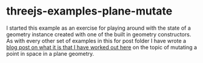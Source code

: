 # threejs-examples-plane-mutate

I started this example as an exercise for playing around with the state of a geometry instance created with one of the built in geometry constructors. As with every other set of examples in this for post folder I have wrote a [blog post on what it is that I have worked out here](https://dustinpfister.github.io/2021/06/11/threejs-examples-plane-mutate/) on the topic of mutating a point in space in a plane geometry.